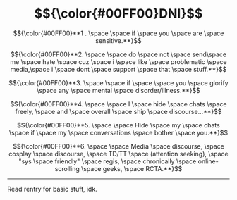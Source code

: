 # $${\color{#00FF00}DNI}$$

$${\color{#00FF00}**1 . \space \space if \space you \space are \space sensitive.**}$$


$${\color{#00FF00}**2. \space \space do \space not \space send\space me \space hate \space cuz \space i \space like \space problematic \space media,\space i \space dont \space support \space that \space stuff.**}$$


$${\color{#00FF00}**3. \space \space if \space \space you \space glorify \space any \space mental \space disorder/illness.**}$$


$${\color{#00FF00}**4. \space \space I \space hide \space chats \space freely, \space and \space overall \space ship \space discourse...**}$$


$${\color{#00FF00}**5. \space \space Hide \space my \space chats \space if \space my \space conversations \space bother \space you.**}$$


$${\color{#00FF00}**6. \space \space Media \space  discourse, \space cosplay \space discourse, \space TD/TT \space (attention seeking), \space "sys \space friendly" \space regis, \space chronically \space online-scrolling \space geeks, \space RCTA.**}$$

***
Read rentry for basic stuff, idk.

